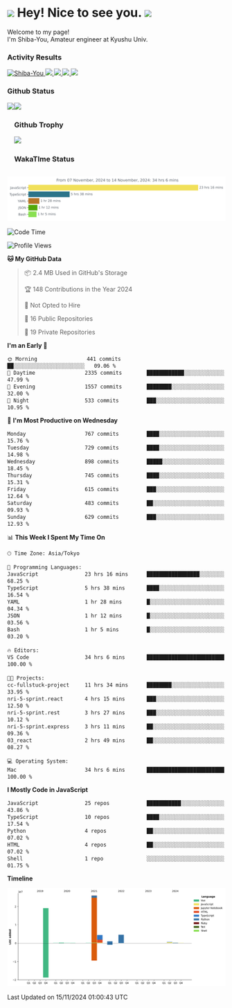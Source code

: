 <h1>
  <img src="https://emojis.slackmojis.com/emojis/images/1531849430/4246/blob-sunglasses.gif?1531849430" width="30"/> 
  Hey! Nice to see you.
  <img src="https://emojis.slackmojis.com/emojis/images/1531849430/4246/blob-sunglasses.gif?1531849430" width="30"/> 
</h1>
<p>
  Welcome to my page! <br />
  I'm Shiba-You, Amateur engineer at Kyushu Univ.
</p>


<h3>
  Activity Results
</h3>
<p align="left"> 
  <!--   GitHub  -->
  <a href="https://github.com/Shiba-You/Shiba-You/">
    <img src="https://komarev.com/ghpvc/?username=Shiba-You" alt="Shiba-You" />
  </a>
  <a href="https://github.com/Shiba-You">
    <img height="20" src="https://img.shields.io/github/followers/Shiba-You?label=follow&logo=github&style=flat" />
  </a>
  
  <!-- Qiita -->
  <a href="http://qiita.com/Shiba-You">
    <img height="20" src="https://qiita-badge.apiapi.app/s/Shiba-You/posts.svg" />
  </a>
  <a href="http://qiita.com/Shiba-You">
    <img height="20" src="https://qiita-badge.apiapi.app/s/Shiba-You/contributions.svg" />
  </a>
  <a href="http://qiita.com/Shiba-You">
    <img height="20" src="https://qiita-badge.apiapi.app/s/Shiba-You/followers.svg" />
  </a>
</p>


<h3>
  Github Status
</h3>
<div>
  <img height="170" align="left" src="https://github-readme-stats.vercel.app/api?username=Shiba-You&theme=tokyonight" />
  <img height="170" src="https://github-readme-stats.vercel.app/api/top-langs/?username=Shiba-You&theme=tokyonight&layout=compact" />
</div>

<h3>
  Github Trophy
</h3>
<div>
  <img width="800" src="https://github-profile-trophy.vercel.app/?username=Shiba-You&theme=tokyonight" />
</div>


<h3>
  WakaTIme Status
</h3>
<img src="https://github.com/Shiba-You/Shiba-You/blob/main/images/stat.svg" alt="Shiba-You WakaTime Activity"/>

<!--START_SECTION:waka-->
![Code Time](http://img.shields.io/badge/Code%20Time-958%20hrs%2035%20mins-blue)

![Profile Views](http://img.shields.io/badge/Profile%20Views-0-blue)

**🐱 My GitHub Data** 

> 📦 2.4 MB Used in GitHub's Storage 
 > 
> 🏆 148 Contributions in the Year 2024
 > 
> 🚫 Not Opted to Hire
 > 
> 📜 16 Public Repositories 
 > 
> 🔑 19 Private Repositories 
 > 
**I'm an Early 🐤** 

```text
🌞 Morning                441 commits         ██░░░░░░░░░░░░░░░░░░░░░░░   09.06 % 
🌆 Daytime                2335 commits        ████████████░░░░░░░░░░░░░   47.99 % 
🌃 Evening                1557 commits        ████████░░░░░░░░░░░░░░░░░   32.00 % 
🌙 Night                  533 commits         ███░░░░░░░░░░░░░░░░░░░░░░   10.95 % 
```
📅 **I'm Most Productive on Wednesday** 

```text
Monday                   767 commits         ████░░░░░░░░░░░░░░░░░░░░░   15.76 % 
Tuesday                  729 commits         ████░░░░░░░░░░░░░░░░░░░░░   14.98 % 
Wednesday                898 commits         █████░░░░░░░░░░░░░░░░░░░░   18.45 % 
Thursday                 745 commits         ████░░░░░░░░░░░░░░░░░░░░░   15.31 % 
Friday                   615 commits         ███░░░░░░░░░░░░░░░░░░░░░░   12.64 % 
Saturday                 483 commits         ██░░░░░░░░░░░░░░░░░░░░░░░   09.93 % 
Sunday                   629 commits         ███░░░░░░░░░░░░░░░░░░░░░░   12.93 % 
```


📊 **This Week I Spent My Time On** 

```text
🕑︎ Time Zone: Asia/Tokyo

💬 Programming Languages: 
JavaScript               23 hrs 16 mins      █████████████████░░░░░░░░   68.25 % 
TypeScript               5 hrs 38 mins       ████░░░░░░░░░░░░░░░░░░░░░   16.54 % 
YAML                     1 hr 28 mins        █░░░░░░░░░░░░░░░░░░░░░░░░   04.34 % 
JSON                     1 hr 12 mins        █░░░░░░░░░░░░░░░░░░░░░░░░   03.56 % 
Bash                     1 hr 5 mins         █░░░░░░░░░░░░░░░░░░░░░░░░   03.20 % 

🔥 Editors: 
VS Code                  34 hrs 6 mins       █████████████████████████   100.00 % 

🐱‍💻 Projects: 
cc-fullstuck-project     11 hrs 34 mins      ████████░░░░░░░░░░░░░░░░░   33.95 % 
nri-5-sprint.react       4 hrs 15 mins       ███░░░░░░░░░░░░░░░░░░░░░░   12.50 % 
nri-5-sprint.rest        3 hrs 27 mins       ███░░░░░░░░░░░░░░░░░░░░░░   10.12 % 
nri-5-sprint.express     3 hrs 11 mins       ██░░░░░░░░░░░░░░░░░░░░░░░   09.36 % 
03_react                 2 hrs 49 mins       ██░░░░░░░░░░░░░░░░░░░░░░░   08.27 % 

💻 Operating System: 
Mac                      34 hrs 6 mins       █████████████████████████   100.00 % 
```

**I Mostly Code in JavaScript** 

```text
JavaScript               25 repos            ███████████░░░░░░░░░░░░░░   43.86 % 
TypeScript               10 repos            ████░░░░░░░░░░░░░░░░░░░░░   17.54 % 
Python                   4 repos             ██░░░░░░░░░░░░░░░░░░░░░░░   07.02 % 
HTML                     4 repos             ██░░░░░░░░░░░░░░░░░░░░░░░   07.02 % 
Shell                    1 repo              ░░░░░░░░░░░░░░░░░░░░░░░░░   01.75 % 
```



**Timeline**

![Lines of Code chart](https://raw.githubusercontent.com/Shiba-You/Shiba-You/main/assets/bar_graph.png)


 Last Updated on 15/11/2024 01:00:43 UTC
<!--END_SECTION:waka-->

